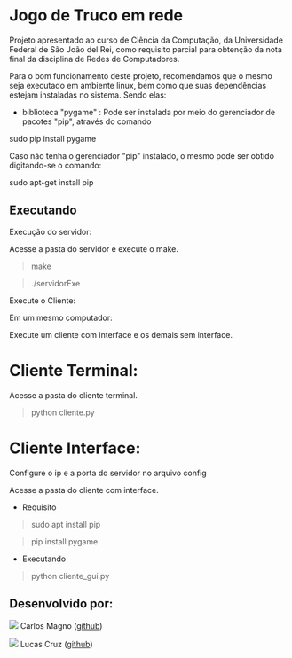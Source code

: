 # Jogo de Truco em rede
Projeto apresentado ao curso de Ciência da Computação, da
Universidade Federal de São João del Rei, como requisito parcial 
para obtenção da nota final da disciplina de Redes de Computadores.

Para o bom funcionamento deste projeto, recomendamos que o mesmo seja executado em ambiente linux, bem como que suas dependências estejam instaladas no sistema. 
Sendo elas: 
- biblioteca "pygame" : Pode ser instalada por meio do gerenciador de pacotes "pip", através do comando

 sudo pip install pygame
 
Caso não tenha o gerenciador "pip" instalado, o mesmo pode ser obtido digitando-se o comando:

 sudo apt-get install pip

## Executando
Execução do servidor:

Acesse a pasta do servidor e execute o make.

 > make
 
 
 > ./servidorExe

Execute o Cliente:

Em um mesmo computador:


Execute um cliente com interface e os demais sem interface.

# Cliente Terminal:

Acesse a pasta do cliente terminal.

> python cliente.py

# Cliente Interface:

Configure o ip e a porta do servidor no arquivo config

Acesse a pasta do cliente com interface.

* Requisito

> sudo apt install pip


> pip install pygame

* Executando

> python cliente_gui.py

## Desenvolvido por:
![](https://github.com/Exterminus.png?size=100)
Carlos Magno ([github](https://github.com/Exterminus))

![](https://github.com/Lucasgscruz.png?size=100)
Lucas Cruz ([github](https://github.com/lucasgscruz))
